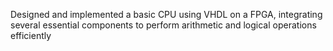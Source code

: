 Designed and implemented a basic CPU using VHDL on a FPGA, integrating several essential components to perform arithmetic and logical operations efficiently
